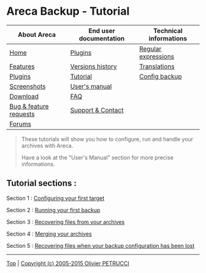 # Areca Backup - Tutorial

| About Areca                   | End user documentation            | Technical informations                        |
|-------------------------------|-----------------------------------|-----------------------------------------------|
| [Home](README.md)             | [Plugins](plugin_list.md)         | [Regular expressions](regex.md)               |
| [Features](features.md)       | [Versions history](history.md)    | [Translations](documentation.md#translations) |
| [Plugins](plugin_list.md)     | [Tutorial](tutorial.md)           | [Config backup](config_backup.md)             |
| [Screenshots](screenshots.md) | [User's manual](documentation.md) |                                               |
| [Download]                    | [FAQ](faq.md)                     |                                               |
| [Bug & feature requests]      | [Support & Contact](support.md)   |                                               |
| [Forums]                      |                                   |                                               |

[Download]: https://sourceforge.net/projects/areca/files/areca-stable/
[Bug & feature requests]: https://sourceforge.net/p/areca/_list/tickets?source=navbar
[Forums]: https://sourceforge.net/projects/areca/forums


> These tutorials will show you how to configure, run and handle your archives with Areca.
>
> Have a look at the "User's Manual" section for more precise informations.


## Tutorial sections :

Section 1 : [Configuring your first target](./tutorial1.md)

Section 2 : [Running your first backup](./tutorial2.md)

Section 3 : [Recovering files from your archives](./tutorial3.md)

Section 4 : [Merging your archives](./tutorial4.md)

Section 5 : [Recovering files when your backup configuration has been lost](./tutorial5.md)


---

[Top] | [Copyright (c) 2005-2015 Olivier PETRUCCI]

[Top]: #areca-backup---tutorial "Go to top of the document"
[Copyright (c) 2005-2015 Olivier PETRUCCI]: https://bugtamer.github.io/areca-backup-legacy-documentation/areca-backup.org/tutorial.html "Visit a legacy copy of the original resource that is no longer available"